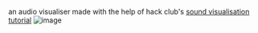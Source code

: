 an audio visualiser made with the help of hack club's <a href = https://workshops.hackclub.com/sound_galaxy/> sound visualisation tutorial</a>
![image](https://github.com/user-attachments/assets/3d25507f-5303-4e70-a40a-47c56ccfe3d0)
